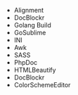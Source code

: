   - Alignment
  - DocBlockr
  - Golang Build
  - GoSublime
  - INI
  - Awk
  - SASS
  - PhpDoc
  - HTMLBeautify
  - DocBlockr
  - ColorSchemeEditor
